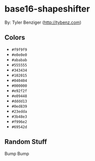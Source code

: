 # base16-shapeshifter

By: Tyler Benziger (http://tybenz.com)

## Colors

* `#f9f9f9`
* `#e0e0e0`
* `#ababab`
* `#555555`
* `#343434`
* `#102015`
* `#040404`
* `#000000`
* `#e92f2f`
* `#e09448`
* `#dddd13`
* `#0ed839`
* `#23edda`
* `#3b48e3`
* `#f996e2`
* `#69542d`

## Random Stuff

Bump
Bump
